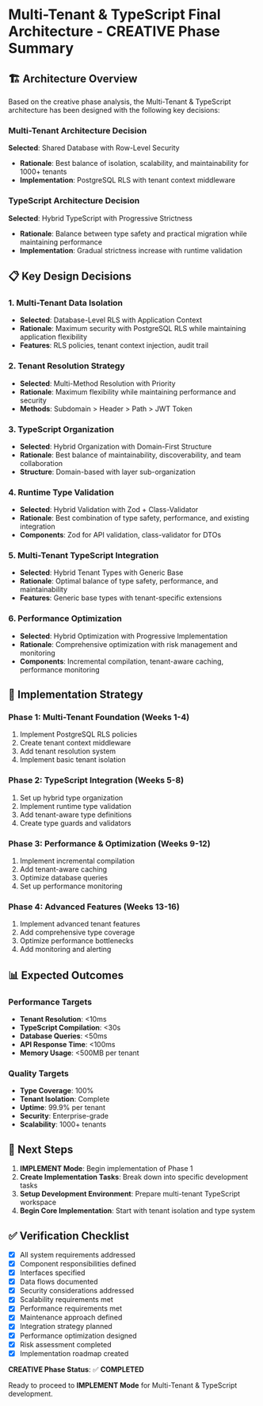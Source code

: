 # Multi-Tenant & TypeScript Final Architecture - CREATIVE Phase Summary

## 🏗️ Architecture Overview

Based on the creative phase analysis, the Multi-Tenant & TypeScript architecture has been designed with the following key decisions:

### Multi-Tenant Architecture Decision

**Selected**: Shared Database with Row-Level Security

- **Rationale**: Best balance of isolation, scalability, and maintainability for 1000+ tenants
- **Implementation**: PostgreSQL RLS with tenant context middleware

### TypeScript Architecture Decision

**Selected**: Hybrid TypeScript with Progressive Strictness

- **Rationale**: Balance between type safety and practical migration while maintaining performance
- **Implementation**: Gradual strictness increase with runtime validation

## 📋 Key Design Decisions

### 1. Multi-Tenant Data Isolation

- **Selected**: Database-Level RLS with Application Context
- **Rationale**: Maximum security with PostgreSQL RLS while maintaining application flexibility
- **Features**: RLS policies, tenant context injection, audit trail

### 2. Tenant Resolution Strategy

- **Selected**: Multi-Method Resolution with Priority
- **Rationale**: Maximum flexibility while maintaining performance and security
- **Methods**: Subdomain > Header > Path > JWT Token

### 3. TypeScript Organization

- **Selected**: Hybrid Organization with Domain-First Structure
- **Rationale**: Best balance of maintainability, discoverability, and team collaboration
- **Structure**: Domain-based with layer sub-organization

### 4. Runtime Type Validation

- **Selected**: Hybrid Validation with Zod + Class-Validator
- **Rationale**: Best combination of type safety, performance, and existing integration
- **Components**: Zod for API validation, class-validator for DTOs

### 5. Multi-Tenant TypeScript Integration

- **Selected**: Hybrid Tenant Types with Generic Base
- **Rationale**: Optimal balance of type safety, performance, and maintainability
- **Features**: Generic base types with tenant-specific extensions

### 6. Performance Optimization

- **Selected**: Hybrid Optimization with Progressive Implementation
- **Rationale**: Comprehensive optimization with risk management and monitoring
- **Components**: Incremental compilation, tenant-aware caching, performance monitoring

## 🔧 Implementation Strategy

### Phase 1: Multi-Tenant Foundation (Weeks 1-4)

1. Implement PostgreSQL RLS policies
2. Create tenant context middleware
3. Add tenant resolution system
4. Implement basic tenant isolation

### Phase 2: TypeScript Integration (Weeks 5-8)

1. Set up hybrid type organization
2. Implement runtime type validation
3. Add tenant-aware type definitions
4. Create type guards and validators

### Phase 3: Performance & Optimization (Weeks 9-12)

1. Implement incremental compilation
2. Add tenant-aware caching
3. Optimize database queries
4. Set up performance monitoring

### Phase 4: Advanced Features (Weeks 13-16)

1. Implement advanced tenant features
2. Add comprehensive type coverage
3. Optimize performance bottlenecks
4. Add monitoring and alerting

## 📊 Expected Outcomes

### Performance Targets

- **Tenant Resolution**: <10ms
- **TypeScript Compilation**: <30s
- **Database Queries**: <50ms
- **API Response Time**: <100ms
- **Memory Usage**: <500MB per tenant

### Quality Targets

- **Type Coverage**: 100%
- **Tenant Isolation**: Complete
- **Uptime**: 99.9% per tenant
- **Security**: Enterprise-grade
- **Scalability**: 1000+ tenants

## 🚀 Next Steps

1. **IMPLEMENT Mode**: Begin implementation of Phase 1
2. **Create Implementation Tasks**: Break down into specific development tasks
3. **Setup Development Environment**: Prepare multi-tenant TypeScript workspace
4. **Begin Core Implementation**: Start with tenant isolation and type system

## ✅ Verification Checklist

- [x] All system requirements addressed
- [x] Component responsibilities defined
- [x] Interfaces specified
- [x] Data flows documented
- [x] Security considerations addressed
- [x] Scalability requirements met
- [x] Performance requirements met
- [x] Maintenance approach defined
- [x] Integration strategy planned
- [x] Performance optimization designed
- [x] Risk assessment completed
- [x] Implementation roadmap created

**CREATIVE Phase Status**: ✅ **COMPLETED**

Ready to proceed to **IMPLEMENT Mode** for Multi-Tenant & TypeScript development.
